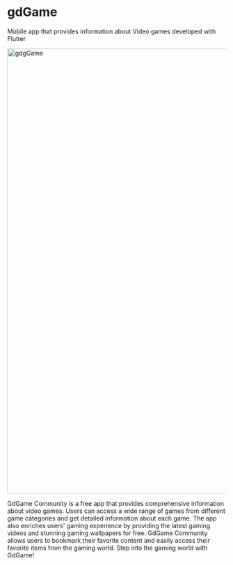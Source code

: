 # gdGame
 Mobile app that provides information about Video games developed with Flutter

 <img width="1025" alt="gdgGame" src="https://github.com/user-attachments/assets/700abce9-bdbc-43a0-939c-dfa99eac91cf">



GdGame Community is a free app that provides comprehensive information about video games. Users can access a wide range of games from different game categories and get detailed information about each game. The app also enriches users' gaming experience by providing the latest gaming videos and stunning gaming wallpapers for free. GdGame Community allows users to bookmark their favorite content and easily access their favorite items from the gaming world. Step into the gaming world with GdGame!

 
